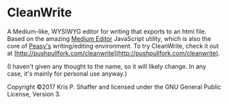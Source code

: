 # CleanWrite

A Medium-like, WYSIWYG editor for writing that exports to an html file. Based on the amazing [Medium Editor](https://github.com/yabwe/medium-editor) JavaScript utility, which is also the core of [Peasy's](https://peasy.pushpullfork.com) writing/editing environment. To try CleanWrite, check it out at [http://pushpullfork.com/cleanwrite](http://pushpullfork.com/cleanwrite).

(I haven't given any thought to the name, so it will likely change. In any case, it's mainly for personal use anyway.)

Copyright ©2017 Kris P. Shaffer and licensed under the GNU General Public License, Version 3.
